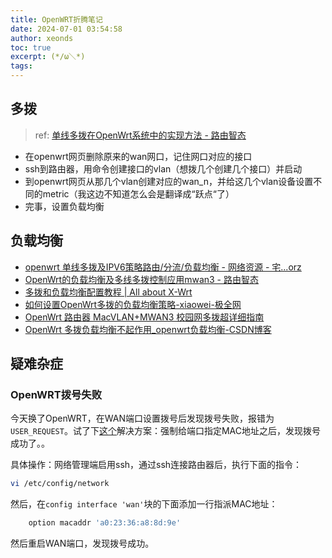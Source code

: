 ```yaml
---
title: OpenWRT折腾笔记
date: 2024-07-01 03:54:58
author: xeonds
toc: true
excerpt: (*/ω＼*)
tags:
---
```


## 多拨

> ref: [单线多拨在OpenWrt系统中的实现方法 - 路由智态](https://www.red-yellow.net/%E5%8D%95%E7%BA%BF%E5%A4%9A%E6%8B%A8%E5%9C%A8openwrt%E7%B3%BB%E7%BB%9F%E4%B8%AD%E7%9A%84%E5%AE%9E%E7%8E%B0%E6%96%B9%E6%B3%95.html)

- 在openwrt网页删除原来的wan网口，记住网口对应的接口
- ssh到路由器，用命令创建接口的vlan（想拨几个创建几个接口）并启动
- 到openwrt网页从那几个vlan创建对应的wan_n，并给这几个vlan设备设置不同的metric（我这边不知道怎么会是翻译成“跃点“了）
- 完事，设置负载均衡

## 负载均衡

- [openwrt 单线多拨及IPV6策略路由/分流/负载均衡 - 网络资源 - 宅...orz](https://zorz.cc/post/openwrt-macvlan.html)
- [OpenWrt的负载均衡及多线多拨控制应用mwan3 - 路由智态](https://www.red-yellow.net/openwrt%E7%9A%84%E8%B4%9F%E8%BD%BD%E5%9D%87%E8%A1%A1%E5%8F%8A%E5%A4%9A%E7%BA%BF%E5%A4%9A%E6%8B%A8%E6%8E%A7%E5%88%B6%E5%BA%94%E7%94%A8mwan3.html)
- [多拨和负载均衡配置教程 | All about X-Wrt](https://blog.x-wrt.com/docs/xwan/)
- [如何设置OpenWrt多拨的负载均衡策略-xiaowei-极全网](https://www.jiqw.com/gj/31897.jhtml)
- [OpenWrt 路由器 MacVLAN+MWAN3 校园网多拨超详细指南](https://myth.cx/p/openwrt-macvlan-mwan3/)
- [OpenWrt 多拨负载均衡不起作用_openwrt负载均衡-CSDN博客](https://blog.csdn.net/qq_29997037/article/details/137808291)

## 疑难杂症

### OpenWRT拨号失败

今天换了OpenWRT，在WAN端口设置拨号后发现拨号失败，报错为`USER_REQUEST`。试了下[这个](https://jkboy.com/archives/44971.html)解决方案：强制给端口指定MAC地址之后，发现拨号成功了。。

具体操作：网络管理端启用ssh，通过ssh连接路由器后，执行下面的指令：

```bash
vi /etc/config/network
```

然后，在`config interface 'wan'`块的下面添加一行指派MAC地址：

```bash
    option macaddr 'a0:23:36:a8:8d:9e'
```

然后重启WAN端口，发现拨号成功。
